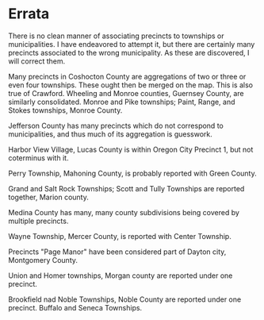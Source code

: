 # Errata

There is no clean manner of associating precincts to townships or municipalities. I have endeavored to attempt it, but there are certainly many precincts associated to the wrong municipality. As these are discovered, I will correct them.

Many precincts in Coshocton County are aggregations of two or three or even four townships. These ought then be merged on the map. This is also true of Crawford. Wheeling and Monroe counties, Guernsey County, are similarly consolidated. Monroe and Pike townships; Paint, Range, and Stokes townships, Monroe County.

Jefferson County has many precincts which do not correspond to municipalities, and thus much of its aggregation is guesswork.

Harbor View Village, Lucas County is within Oregon City Precinct 1, but not coterminus with it.

Perry Township, Mahoning County, is probably reported with Green County.

Grand and Salt Rock Townships; Scott and Tully Townships are reported together, Marion county.

Medina County has many, many county subdivisions being covered by multiple precincts.

Wayne Township, Mercer County, is reported with Center Township.

Precincts "Page Manor" have been considered part of Dayton city, Montgomery County.

Union and Homer townships, Morgan county are reported under one precinct.

Brookfield nad Noble Townships, Noble County are reported under one precinct.
Buffalo and Seneca Townships.
